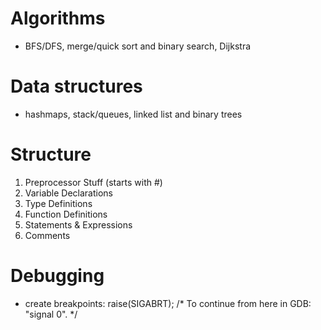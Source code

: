 # Algorithms
- BFS/DFS, merge/quick sort and binary search, Dijkstra


# Data structures
- hashmaps, stack/queues, linked list and binary trees


# Structure
1. Preprocessor Stuff (starts with #)
2. Variable Declarations
3. Type Definitions
4. Function Definitions
5. Statements & Expressions
6. Comments


# Debugging
- create breakpoints: 
raise(SIGABRT);  /* To continue from here in GDB: "signal 0". */
